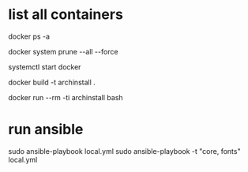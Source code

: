 # list all containers
docker ps -a 

docker system prune --all --force

systemctl start docker

docker build -t archinstall .

docker run --rm -ti archinstall bash

# run ansible
sudo ansible-playbook local.yml
sudo ansible-playbook -t "core, fonts" local.yml
